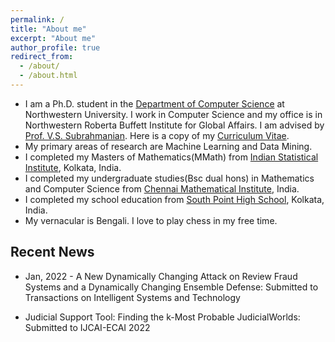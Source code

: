 ```yaml
---
permalink: /
title: "About me"
excerpt: "About me"
author_profile: true
redirect_from: 
  - /about/
  - /about.html
---
```


* I am a Ph.D. student in the [Department of Computer Science](https://www.mccormick.northwestern.edu/computer-science/) at Northwestern University. I work in Computer Science and my office is in Northwestern Roberta Buffett Institute for Global Affairs. I am advised by [Prof. V.S. Subrahmanian](https://vssubrah.github.io/). Here is a copy of my [Curriculum Vitae](https://hellokayas.github.io/files/CV.pdf).
* My primary areas of research are Machine Learning and Data Mining.
* I completed my Masters of Mathematics(MMath) from [Indian Statistical Institute](https://www.isical.ac.in/content/statistics-mathematics), Kolkata, India.
* I completed my undergraduate studies(Bsc dual hons) in Mathematics and Computer Science from [Chennai Mathematical Institute](https://www.cmi.ac.in/), India.
* I completed my school education from [South Point High School](https://www.southpoint.edu.in/), Kolkata, India.
* My vernacular is Bengali. I love to play chess in my free time.


Recent News
------

* Jan, 2022 - A New Dynamically Changing Attack on Review Fraud Systems and a Dynamically Changing Ensemble Defense: Submitted to Transactions on Intelligent Systems and Technology

* Judicial Support Tool: Finding the k-Most Probable JudicialWorlds: Submitted to IJCAI-ECAI 2022

